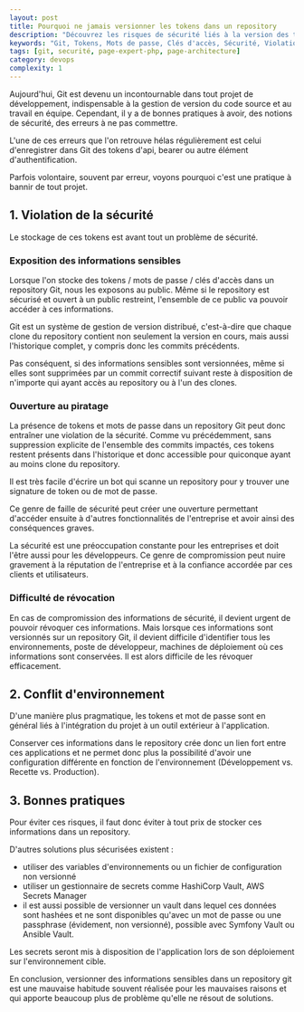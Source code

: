 ```yaml
---
layout: post
title: Pourquoi ne jamais versionner les tokens dans un repository
description: "Découvrez les risques de sécurité liés à la version des tokens, mots de passe et clés d'accès dans Git. Apprenez pourquoi cette pratique est à éviter et comment adopter de bonnes pratiques pour protéger vos informations sensibles."
keywords: "Git, Tokens, Mots de passe, Clés d'accès, Sécurité, Violation de la sécurité, Exposition d'informations sensibles, Piratage, Compromission de la sécurité, Révocation, Conflit d'environnement, Bonnes pratiques, Variables d'environnement, Gestionnaire de secrets, HashiCorp Vault, AWS Secrets Manager, Configuration d'environnement, Développement, Recette, Production, Référencement, Sécurité des données, Gestion de versions, Développeurs"
tags: [git, securité, page-expert-php, page-architecture]
category: devops
complexity: 1
---
```

Aujourd'hui, Git est devenu un incontournable dans tout projet de développement, indispensable à la gestion de version du code source et au travail en équipe.
Cependant, il y a de bonnes pratiques à avoir, des notions de sécurité, des erreurs à ne pas commettre.

L'une de ces erreurs que l'on retrouve hélas régulièrement est celui d'enregistrer dans Git des tokens d'api, bearer ou autre élément d'authentification. 

Parfois volontaire, souvent par erreur, voyons pourquoi c'est une pratique à bannir de tout projet.

## 1. Violation de la sécurité

Le stockage de ces tokens est avant tout un problème de sécurité.
### Exposition des informations sensibles

Lorsque l'on stocke des tokens / mots de passe / clés d'accès dans un repository Git, nous les exposons au public. Même si le repository est sécurisé et ouvert à un public restreint, l'ensemble de ce public va pouvoir accéder à ces informations.

Git est un système de gestion de version distribué, c'est-à-dire que chaque clone du repository contient non seulement la version en cours, mais aussi l'historique complet, y compris donc les commits précédents.

Pas conséquent, si des informations sensibles sont versionnées, même si elles sont supprimées par un commit correctif suivant reste à disposition de n'importe qui ayant accès au repository ou à l'un des clones. 

### Ouverture au piratage

La présence de tokens et mots de passe dans un repository Git peut donc entraîner une violation de la sécurité. Comme vu précédemment, sans suppression explicite de l'ensemble des commits impactés, ces tokens restent présents dans l'historique et donc accessible pour quiconque ayant au moins clone du repository.

Il est très facile d'écrire un bot qui scanne un repository pour y trouver une signature de token ou de mot de passe.

Ce genre de faille de sécurité peut créer une ouverture permettant d'accéder ensuite à d'autres fonctionnalités de l'entreprise et avoir ainsi des conséquences graves.

La sécurité est une préoccupation constante pour les entreprises et doit l'être aussi pour les développeurs. Ce genre de compromission peut nuire gravement à la réputation de l'entreprise et à la confiance accordée par ces clients et utilisateurs.

### Difficulté de révocation

En cas de compromission des informations de sécurité, il devient urgent de pouvoir révoquer ces informations. Mais lorsque ces informations sont versionnés sur un repository Git, il devient difficile d'identifier tous les environnements, poste de développeur, machines de déploiement où ces informations sont conservées. 
Il est alors difficile de les révoquer efficacement. 

## 2. Conflit d'environnement

D'une manière plus pragmatique, les tokens et mot de passe sont en général liés à l'intégration du projet à un outil extérieur à l'application. 

Conserver ces informations dans le repository crée donc un lien fort entre ces applications et ne permet donc plus la possibilité d'avoir une configuration différente en fonction de l'environnement (Développement vs. Recette vs. Production).

## 3. Bonnes pratiques

Pour éviter ces risques, il faut donc éviter à tout prix de stocker ces informations dans un repository.

D'autres solutions plus sécurisées existent :
- utiliser des variables d'environnements ou un fichier de configuration non versionné
- utiliser un gestionnaire de secrets comme HashiCorp Vault, AWS Secrets Manager
- il est aussi possible de versionner un vault dans lequel ces données sont hashées et ne sont disponibles qu'avec un mot de passe ou une passphrase (évidement, non versionné), possible avec Symfony Vault ou Ansible Vault.

Les secrets seront mis à disposition de l'application lors de son déploiement sur l'environnement cible.

En conclusion, versionner des informations sensibles dans un repository git est une mauvaise habitude souvent réalisée pour les mauvaises raisons et qui apporte beaucoup plus de problème qu'elle ne résout de solutions.
